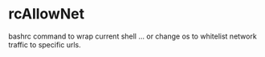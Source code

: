 # rcAllowNet
bashrc command to wrap current shell ... or change os to whitelist network traffic to specific urls.
